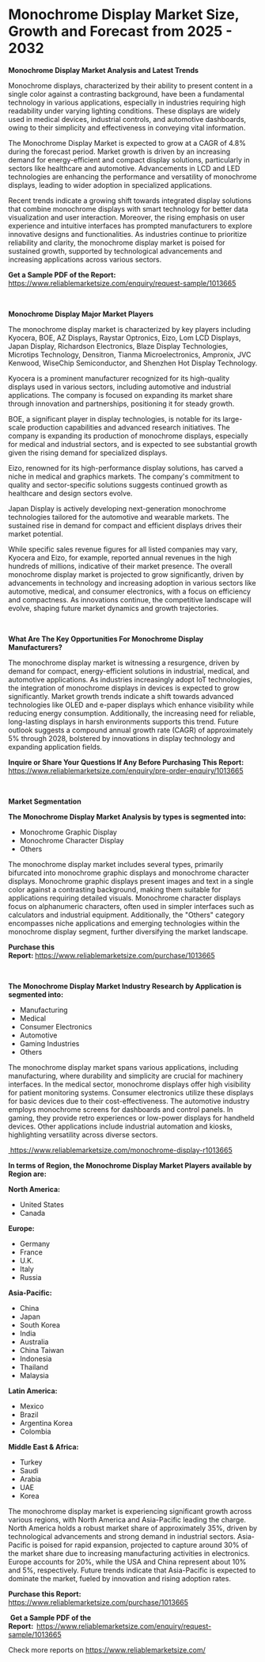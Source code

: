 <p><h1>Monochrome Display Market Size, Growth and Forecast from 2025 - 2032</h1></p><p><strong>Monochrome Display Market Analysis and Latest Trends</strong></p>
<p><p>Monochrome displays, characterized by their ability to present content in a single color against a contrasting background, have been a fundamental technology in various applications, especially in industries requiring high readability under varying lighting conditions. These displays are widely used in medical devices, industrial controls, and automotive dashboards, owing to their simplicity and effectiveness in conveying vital information.</p><p>The Monochrome Display Market is expected to grow at a CAGR of 4.8% during the forecast period. Market growth is driven by an increasing demand for energy-efficient and compact display solutions, particularly in sectors like healthcare and automotive. Advancements in LCD and LED technologies are enhancing the performance and versatility of monochrome displays, leading to wider adoption in specialized applications.</p><p>Recent trends indicate a growing shift towards integrated display solutions that combine monochrome displays with smart technology for better data visualization and user interaction. Moreover, the rising emphasis on user experience and intuitive interfaces has prompted manufacturers to explore innovative designs and functionalities. As industries continue to prioritize reliability and clarity, the monochrome display market is poised for sustained growth, supported by technological advancements and increasing applications across various sectors.</p></p>
<p><strong>Get a Sample PDF of the Report:&nbsp;</strong> <a href="https://www.reliablemarketsize.com/enquiry/request-sample/1013665?utm_campaign=1991&utm_medium=2&utm_source=Github&utm_content=ia&utm_term=10022025&utm_id=monochrome-display">https://www.reliablemarketsize.com/enquiry/request-sample/1013665</a></p>
<p>&nbsp;</p>
<p><strong>Monochrome Display Major Market Players</strong></p>
<p><p>The monochrome display market is characterized by key players including Kyocera, BOE, AZ Displays, Raystar Optronics, Eizo, Lom LCD Displays, Japan Display, Richardson Electronics, Blaze Display Technologies, Microtips Technology, Densitron, Tianma Microelectronics, Ampronix, JVC Kenwood, WiseChip Semiconductor, and Shenzhen Hot Display Technology. </p><p>Kyocera is a prominent manufacturer recognized for its high-quality displays used in various sectors, including automotive and industrial applications. The company is focused on expanding its market share through innovation and partnerships, positioning it for steady growth.</p><p>BOE, a significant player in display technologies, is notable for its large-scale production capabilities and advanced research initiatives. The company is expanding its production of monochrome displays, especially for medical and industrial sectors, and is expected to see substantial growth given the rising demand for specialized displays.</p><p>Eizo, renowned for its high-performance display solutions, has carved a niche in medical and graphics markets. The company's commitment to quality and sector-specific solutions suggests continued growth as healthcare and design sectors evolve.</p><p>Japan Display is actively developing next-generation monochrome technologies tailored for the automotive and wearable markets. The sustained rise in demand for compact and efficient displays drives their market potential.</p><p>While specific sales revenue figures for all listed companies may vary, Kyocera and Eizo, for example, reported annual revenues in the high hundreds of millions, indicative of their market presence. The overall monochrome display market is projected to grow significantly, driven by advancements in technology and increasing adoption in various sectors like automotive, medical, and consumer electronics, with a focus on efficiency and compactness. As innovations continue, the competitive landscape will evolve, shaping future market dynamics and growth trajectories.</p></p>
<p>&nbsp;</p>
<p><strong>What Are The Key Opportunities For Monochrome Display Manufacturers?</strong></p>
<p><p>The monochrome display market is witnessing a resurgence, driven by demand for compact, energy-efficient solutions in industrial, medical, and automotive applications. As industries increasingly adopt IoT technologies, the integration of monochrome displays in devices is expected to grow significantly. Market growth trends indicate a shift towards advanced technologies like OLED and e-paper displays which enhance visibility while reducing energy consumption. Additionally, the increasing need for reliable, long-lasting displays in harsh environments supports this trend. Future outlook suggests a compound annual growth rate (CAGR) of approximately 5% through 2028, bolstered by innovations in display technology and expanding application fields.</p></p>
<p><strong>Inquire or Share Your Questions If Any Before Purchasing This Report:</strong> <a href="https://www.reliablemarketsize.com/enquiry/pre-order-enquiry/1013665?utm_campaign=1991&utm_medium=2&utm_source=Github&utm_content=ia&utm_term=10022025&utm_id=monochrome-display">https://www.reliablemarketsize.com/enquiry/pre-order-enquiry/1013665</a></p>
<p>&nbsp;</p>
<p><strong>Market Segmentation</strong></p>
<p><strong>The Monochrome Display Market Analysis by types is segmented into:</strong></p>
<p><ul><li>Monochrome Graphic Display</li><li>Monochrome Character Display</li><li>Others</li></ul></p>
<p><p>The monochrome display market includes several types, primarily bifurcated into monochrome graphic displays and monochrome character displays. Monochrome graphic displays present images and text in a single color against a contrasting background, making them suitable for applications requiring detailed visuals. Monochrome character displays focus on alphanumeric characters, often used in simpler interfaces such as calculators and industrial equipment. Additionally, the "Others" category encompasses niche applications and emerging technologies within the monochrome display segment, further diversifying the market landscape.</p></p>
<p><strong>Purchase this Report:&nbsp;</strong><a href="https://www.reliablemarketsize.com/purchase/1013665?utm_campaign=1991&utm_medium=2&utm_source=Github&utm_content=ia&utm_term=10022025&utm_id=monochrome-display">https://www.reliablemarketsize.com/purchase/1013665</a></p>
<p>&nbsp;</p>
<p><strong>The Monochrome Display Market Industry Research by Application is segmented into:</strong></p>
<p><ul><li>Manufacturing</li><li>Medical</li><li>Consumer Electronics</li><li>Automotive</li><li>Gaming Industries</li><li>Others</li></ul></p>
<p><p>The monochrome display market spans various applications, including manufacturing, where durability and simplicity are crucial for machinery interfaces. In the medical sector, monochrome displays offer high visibility for patient monitoring systems. Consumer electronics utilize these displays for basic devices due to their cost-effectiveness. The automotive industry employs monochrome screens for dashboards and control panels. In gaming, they provide retro experiences or low-power displays for handheld devices. Other applications include industrial automation and kiosks, highlighting versatility across diverse sectors.</p></p>
<p><a href="https://www.reliablemarketsize.com/monochrome-display-r1013665?utm_campaign=1991&utm_medium=2&utm_source=Github&utm_content=ia&utm_term=10022025&utm_id=monochrome-display">&nbsp;https://www.reliablemarketsize.com/monochrome-display-r1013665</a></p>
<p><strong>In terms of Region, the Monochrome Display Market Players available by Region are:</strong></p>
<p>
    <p> <strong> North America: </strong>
        <ul>
            <li>United States</li>
            <li>Canada</li>
        </ul>
        </p> 
    <p> <strong> Europe: </strong>
        <ul>
            <li>Germany</li>
            <li>France</li>
            <li>U.K.</li>
            <li>Italy</li>
            <li>Russia</li>
        </ul>
        </p> 
    <p> <strong> Asia-Pacific: </strong>
        <ul>
            <li>China</li>
            <li>Japan</li>
            <li>South Korea</li>
            <li>India</li>
            <li>Australia</li>
            <li>China Taiwan</li>
            <li>Indonesia</li>
            <li>Thailand</li>
            <li>Malaysia</li>
        </ul>
        </p> 
    <p> <strong> Latin America: </strong>
        <ul>
            <li>Mexico</li>
            <li>Brazil</li>
            <li>Argentina Korea</li>
            <li>Colombia</li>
        </ul>
        </p> 
    <p> <strong> Middle East & Africa: </strong>
        <ul>
            <li>Turkey</li>
            <li>Saudi</li>
            <li>Arabia</li>
            <li>UAE</li>
            <li>Korea</li>
        </ul>
    </p>
    </p>
<p><p>The monochrome display market is experiencing significant growth across various regions, with North America and Asia-Pacific leading the charge. North America holds a robust market share of approximately 35%, driven by technological advancements and strong demand in industrial sectors. Asia-Pacific is poised for rapid expansion, projected to capture around 30% of the market share due to increasing manufacturing activities in electronics. Europe accounts for 20%, while the USA and China represent about 10% and 5%, respectively. Future trends indicate that Asia-Pacific is expected to dominate the market, fueled by innovation and rising adoption rates.</p></p>
<p><strong>Purchase this Report: </strong><a href="https://www.reliablemarketsize.com/purchase/1013665?utm_campaign=1991&utm_medium=2&utm_source=Github&utm_content=ia&utm_term=10022025&utm_id=monochrome-display">https://www.reliablemarketsize.com/purchase/1013665</a></p>
<p>&nbsp;<strong>Get a Sample PDF of the Report:&nbsp;&nbsp;</strong><a href="https://www.reliablemarketsize.com/enquiry/request-sample/1013665?utm_campaign=1991&utm_medium=2&utm_source=Github&utm_content=ia&utm_term=10022025&utm_id=monochrome-display">https://www.reliablemarketsize.com/enquiry/request-sample/1013665</a></p>
<p><strong></strong></p>
<p>Check more reports on <a href="https://www.reliablemarketsize.com/?utm_campaign=1991&utm_medium=2&utm_source=Github&utm_content=ia&utm_term=10022025&utm_id=monochrome-display">https://www.reliablemarketsize.com/</a></p>